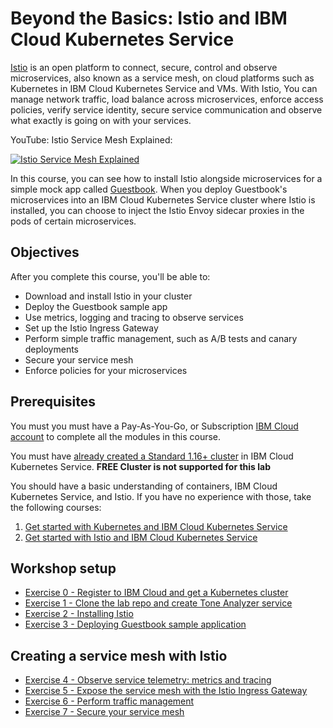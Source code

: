 # Beyond the Basics: Istio and IBM Cloud Kubernetes Service
[Istio](https://www.ibm.com/cloud/info/istio) is an open platform to connect, secure, control and observe microservices, also known as a service mesh, on cloud platforms such as Kubernetes in IBM Cloud Kubernetes Service and VMs. With Istio, You can manage network traffic, load balance across microservices, enforce access policies, verify service identity, secure service communication and observe what exactly is going on with your services.

YouTube: Istio Service Mesh Explained:

[![Istio Service Mesh Explained](http://img.youtube.com/vi/6zDrLvpfCK4/0.jpg)](https://youtu.be/6zDrLvpfCK4 "Istio Service Mesh Explained")

In this course, you can see how to install Istio alongside microservices for a simple mock app called [Guestbook](https://github.com/IBM/guestbook). When you deploy Guestbook's microservices into an IBM Cloud Kubernetes Service cluster where Istio is installed, you can choose to inject the Istio Envoy sidecar proxies in the pods of certain microservices.

## Objectives
After you complete this course, you'll be able to:
- Download and install Istio in your cluster
- Deploy the Guestbook sample app
- Use metrics, logging and tracing to observe services
- Set up the Istio Ingress Gateway
- Perform simple traffic management, such as A/B tests and canary deployments
- Secure your service mesh
- Enforce policies for your microservices

## Prerequisites
You must you must have a Pay-As-You-Go, or Subscription [IBM Cloud account](https://cloud.ibm.com/registration/) to complete all the modules in this course.

You must have [already created a Standard 1.16+ cluster](https://cloud.ibm.com/docs/containers?topic=containers-clusters#clusters_standard) in IBM Cloud Kubernetes Service. **FREE Cluster is not supported for this lab**

You should have a basic understanding of containers, IBM Cloud Kubernetes Service, and Istio. If you have no experience with those, take the following courses:
1. [Get started with Kubernetes and IBM Cloud Kubernetes Service](https://cognitiveclass.ai/courses/kubernetes-course/)
2. [Get started with Istio and IBM Cloud Kubernetes Service](https://cognitiveclass.ai/courses/get-started-with-microservices-istio-and-ibm-cloud-container-service/)


## Workshop setup

- [Exercise 0 - Register to IBM Cloud and get a Kubernetes cluster ](exercise-0/README.md)
- [Exercise 1 - Clone the lab repo and create Tone Analyzer service](exercise-1/README.md)
- [Exercise 2 - Installing Istio](exercise-2/README.md)
- [Exercise 3 - Deploying Guestbook sample application](exercise-3/README.md)

## Creating a service mesh with Istio

- [Exercise 4 - Observe service telemetry: metrics and tracing](exercise-4/README.md)
- [Exercise 5 - Expose the service mesh with the Istio Ingress Gateway](exercise-5/README.md)
- [Exercise 6 - Perform traffic management](exercise-6/README.md)
- [Exercise 7 - Secure your service mesh](exercise-7/README.md)

